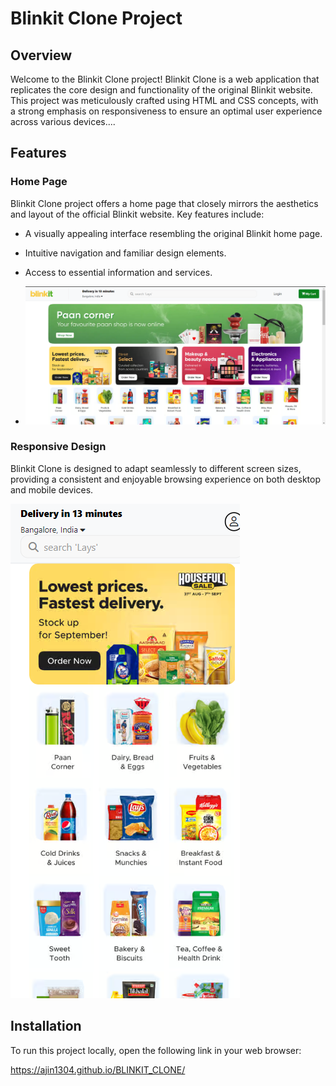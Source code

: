 # Blinkit Clone Project

## Overview

Welcome to the Blinkit Clone project! Blinkit Clone is a web application that replicates the core design and functionality of the original Blinkit website. This project was meticulously crafted using HTML and CSS concepts, with a strong emphasis on responsiveness to ensure an optimal user experience across various devices....

## Features

### Home Page

Blinkit Clone project offers a home page that closely mirrors the aesthetics and layout of the official Blinkit website. Key features include:

- A visually appealing interface resembling the original Blinkit home page.
- Intuitive navigation and familiar design elements.
- Access to essential information and services.

- ![image](https://github.com/AJIN1304/BLINKIT_CLONE/blob/main/home_blinkit.png)


### Responsive Design

Blinkit Clone is designed to adapt seamlessly to different screen sizes, providing a consistent and enjoyable browsing experience on both desktop and mobile devices.

![image](https://github.com/AJIN1304/BLINKIT_CLONE/blob/main/resposive.png)


## Installation

To run this project locally, open the following link in your web browser:

https://ajin1304.github.io/BLINKIT_CLONE/
